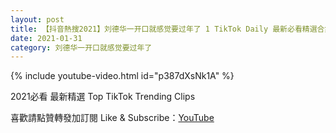 ```yaml
---
layout: post
title: 【抖音熱搜2021】刘德华一开口就感觉要过年了 1 TikTok Daily 最新必看精選合集2021 01 31
date: 2021-01-31
category: 刘德华一开口就感觉要过年了
---
```


{% include youtube-video.html id="p387dXsNk1A" %}

2021必看 最新精選 Top TikTok Trending Clips

喜歡請點贊轉發加訂閱 Like & Subscribe：[YouTube](https://www.youtube.com/channel/UCAoR7VcanIPd04uEq_GIylA/videos)

